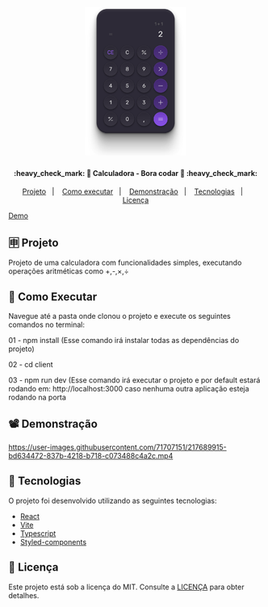 <h1 align="center">
    <img alt="" title="#DesignSystemLogo" src="../../../../.github/logo.svg" width="200px" />
</h1>

<h4 align="center"> 
	:heavy_check_mark: 🚀 Calculadora - Bora codar 🚀 :heavy_check_mark:
</h4>

<p align="center">
  <a href="#-projeto">Projeto</a>&nbsp;&nbsp;&nbsp;|&nbsp;&nbsp;&nbsp;
  <a href="#-como-executar">Como executar</a>&nbsp;&nbsp;&nbsp;|&nbsp;&nbsp;&nbsp;
  <a href="#%EF%B8%8F-demonstração">Demonstração</a>&nbsp;&nbsp;&nbsp;|&nbsp;&nbsp;&nbsp;
  <a href="#-tecnologias">Tecnologias</a>&nbsp;&nbsp;&nbsp;|&nbsp;&nbsp;&nbsp;
  <a href="#memo-licença">Licença</a>
</p>

<a target="_blank" href="https://bora-codar-five.vercel.app">Demo</a>

## 🈸 Projeto

Projeto de uma calculadora com funcionalidades simples, executando operações aritméticas como +,-,×,÷

## 🔧 Como Executar
Navegue até a pasta onde clonou o projeto e execute os seguintes comandos no terminal:

01 - npm install (Esse comando irá instalar todas as dependências do projeto)

02 - cd client

03 - npm run dev (Esse comando irá executar o projeto e por default estará rodando em: http://localhost:3000 caso nenhuma outra aplicação esteja rodando na porta

## 📽️ Demonstração
https://user-images.githubusercontent.com/71707151/217689915-bd634472-837b-4218-b718-c073488c4a2c.mp4


## 🚀 Tecnologias

O projeto foi desenvolvido utilizando as seguintes tecnologias:

- [React](https://reactjs.org)
- [Vite](https://vitejs.dev)
- [Typescript](https://www.typescriptlang.org)
- [Styled-components](https://styled-components.com)

## :memo: Licença
Este projeto está sob a licença do MIT. Consulte a [LICENÇA](LICENSE) para obter detalhes.
